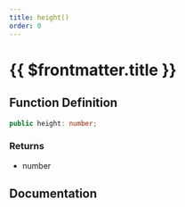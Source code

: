 ```yaml
---
title: height()
order: 0
---
```


# {{ $frontmatter.title }}

## Function Definition

```ts
public height: number;
```

### Returns

* number

## Documentation

<!--@include: ./parts/height.md-->
